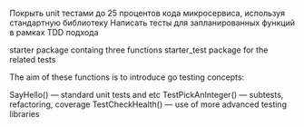 Покрыть unit тестами до 25 процентов кода микросервиса, используя
стандартную библиотеку
Написать тесты для запланированных функций в рамках TDD подхода


starter package containg three functions
starter_test package for the related tests

The aim of these functions is to introduce go testing concepts:

SayHello() — standard unit tests and etc
TestPickAnInteger() — subtests, refactoring, coverage
TestCheckHealth() — use of more advanced testing libraries